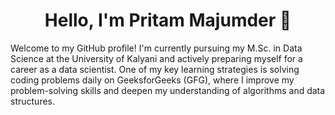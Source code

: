 <h1 align=center> Hello, I'm Pritam Majumder 👋</h1>
Welcome to my GitHub profile! I'm currently pursuing my M.Sc. in Data Science at the University of Kalyani and actively preparing myself for a career as a data scientist. One of my key learning strategies is solving coding problems daily on GeeksforGeeks (GFG), where I improve my problem-solving skills and deepen my understanding of algorithms and data structures.
